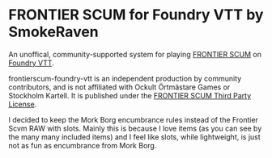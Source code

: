# FRONTIER SCUM for Foundry VTT by SmokeRaven

An unoffical, community-supported system for playing [FRONTIER SCUM](https://frontierscum.com/) on [Foundry VTT](http://foundryvtt.com/).

frontierscum-foundry-vtt is an independent production by community contributors, and is not affiliated with Ockult Örtmästare Games or Stockholm Kartell. It is published under the [FRONTIER SCUM Third Party License](https://frontierscum.com/license/).

I decided to keep the Mork Borg encumbrance rules instead of the Frontier Scvm RAW with slots. Mainly this is because I love items (as you can see by the many many included items) and I feel like slots, while lightweight, is just not as fun as encumbrance from Mork Borg.